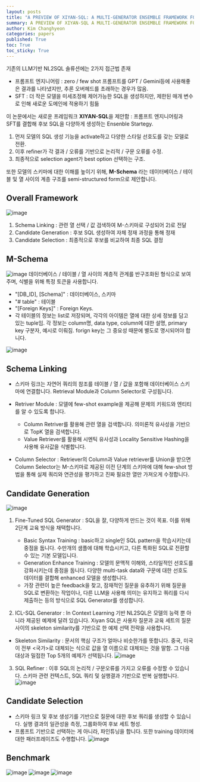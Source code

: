 ```yaml
---
layout: posts
title: "A PREVIEW OF XIYAN-SQL: A MULTI-GENERATOR ENSEMBLE FRAMEWORK FOR TEXT-TO-SQL 리뷰"
summary: A PREVIEW OF XIYAN-SQL A MULTI-GENERATOR ENSEMBLE FRAMEWORK FOR TEXT-TO-SQL 리뷰
author: Kim Changhyeon
categories: papers
published: True
toc: True
toc_sticky: True
---
```


기존의 LLM기반 NL2SQL 솔류션에는 2가지 접근법 존재
  - 프롬프트 엔지니어링 : zero / few shot 프롬프트를 GPT / Gemini등에 사용해좋은 결과를 나타냈지만, 추론 오버헤드를 초래하는 경우가 많음.
  - SFT : 더 작은 모델을 미세조정해 제어가능한 SQL을 생성하지만, 제한된 매개 변수로 인해 새로운 도메인에 적용하기 힘듦

 이 논문에서는 새로운 프레임워크 **XIYAN-SQL**을 제안함 : 프롬프트 엔지니어링과 SFT를 결합해 후보 SQL을 다양하게 생성하는 Ensenble Startegy. 

 1. 먼저 모델의 SQL 생성 기능을 activate하고 다양한 스타일 선호도를 갖는 모델로 전환.
 2. 이후 refiner가 각 결과 / 오류를 기반으로 논리적 / 구문 오류를 수정.
 3. 최종적으로 selection agent가 best option 선택하는 구조.

 또한 모델의 스키마에 대한 이해를 높이기 위해, **M-Schema** 라는 데이터베이스 / 테이블 및 열 사이의 계층 구조를 semi-structured form으로 제안합니다.

## Overall Framework
![image](https://github.com/user-attachments/assets/0fe8c296-984e-4091-b5d9-2867becd06f6)
1. Schema Linking : 관련 열 선택 / 값 검색하여 M-스키마로 구성되어 2)로 전달
2. Candidate Generation :  후보 SQL 생성하여 자체 정재 과정을 통해 정재
3. Candidate Selection : 최종적으로 후보를 비교하여 최종 SQL 결정

## M-Schema
![image](https://github.com/user-attachments/assets/1f17031e-23b2-4a57-b441-1a70b33b5833)
데이터베이스 / 테이블 / 열 사이의 계층적 관계를 반구조화된 형식으로 보여주며, 식별을 위해 특정 토큰을 사용합니다.
- "[DB_ID], [Schema]" : 데이터베이스, 스키마
- "# table" : 테이블
- "[Foreign Keys]" : Foreign Keys.
- 각 테이블의 정보는 list로 저장되며, 각각의 아이템은 열에 대한 상세 정보를 담고 있는 tuple임. 각 정보는 column명, data type, column에 대한 설명, primary key 구분자, 예시로 이뤄짐. forign key는 그 중요성 때문에 별도로 명시되어야 합니다.
  
![image](https://github.com/user-attachments/assets/71dd6a7b-6d85-4905-9285-64e184a72c48)

## Schema Linking
- 스키마 링크는 자연어 쿼리의 참조를 테이블 / 열 / 값을 포함해 데이터베이스 스키마에 연결합니다. Retrieval Module과 Column Selector로 구성됩니다.
- Retriver Module : 모델에 few-shot example을 제공해 문제의 키워드와 엔티티를 알 수 있도록 합니다.
    - Column Retriver를 활용해 관련 열을 검색합니다. 의미론적 유사성을 기반으로 TopK 열을 검색합니다.
    - Value Retriever를 활용해 시멘틱 유사성과 Locality Sensitive Hashing을 사용해 유사값을 식별합니다.
      
- Column Selector : Retriever의 Column과 Value retriever를 Union을 받으면 Column Selector는 M-스키마로 제공된 이전 단계의 스키마에 대해 few-shot 방법을 통해 실제 쿼리와 연관성을 평가하고 진짜 필요한 열만 가져오게 수정합니다.

## Candidate Generation 
![image](https://github.com/user-attachments/assets/40fcc374-8984-4eef-8478-6c6163021cc0)
1. Fine-Tuned SQL Generator : SQL을 잘, 다양하게 만드는 것이 목표. 이를 위해 2단계 교육 방식을 채택합니다.
    - Basic Syntax Training : basic하고 single인 SQL pattern을 학습시키는데 중점을 둡니다. 수만개의 샘플에 대해 학습시키고, 다른 특화된 SQL로 전환할 수 있는 기본 모델입니다.
    - Generation Enhance Training : 모델의 문맥적 이해와, 스타일적인 선호도를 강화시키는데 중점을 둡니다. 다양한 multi-task data와 구문에 대한 선호도 데이터를 결합해 enhanced 모델을 생성합니다.
    - 가장 관련이 높은 feedback을 찾고, 잠재적인 질문을 유추하기 위해 질문을 SQL로 변환하는 작업이나, 다른 LLM을 사용해 의미는 유지하고 쿼리를 다시 제출하는 등의 방식으로 SQL Generator를 생성합니다.

2. ICL-SQL Generator : In Context Learning 기반 NL2SQL은 모델의 능력 뿐 아니라 제공된 예제에 달려 있습니다. Xiyan SQL은 사용자 질문과 교육 세트의 질문 사이의 skeleton similarity를 기반으로 한 예제 선택 전략을 사용합니다.
  - Skeleton Similarity : 문서의 핵심 구조가 얼마나 비슷한가를 뜻합니다. 중국, 미국이 전부 <국가>로 대체되는 식으로 값을 열 이름으로 대체되는 것을 말함. 그 다음 대상과 밀접한 Top 5개의 예제가 선택됩니다.
    ![image](https://github.com/user-attachments/assets/d779d7d3-3d02-43a7-bdac-70731e74366c)


3. SQL Refiner : 이후 SQL의 논리적 / 구문오류를 가지고 오류를 수정할 수 있습니다. 스키마 관련 컨텍스트, SQL 쿼리 및 실행결과 기반으로 반복 실행합니다.
![image](https://github.com/user-attachments/assets/01556bd8-9338-4b18-9702-9ac128f73fc4)


## Candidate Selection
- 스키마 링크 및 후보 생성기를 기반으로 질문에 대한 후보 쿼리를 생성할 수 있습니다. 실행 결과의 일관성을 측정, 그룹화하여 후보 세트 형성.
- 프롬프트 기반으로 선택하는 게 아니라, 파인튜닝을 합니다. 또한 training 데이터에 대한 패러프레이즈도 수행합니다.
![image](https://github.com/user-attachments/assets/28763e5c-7766-4765-8a46-3903c5844a42)

## Benchmark
![image](https://github.com/user-attachments/assets/4d5c4f93-83c7-4c04-b43b-8907027d9eb2)
![image](https://github.com/user-attachments/assets/95d8ec40-b9af-4ca3-b381-a097b2b4adff)
![image](https://github.com/user-attachments/assets/12fe5af1-070a-4e7d-b397-01f9c59f9eff)
